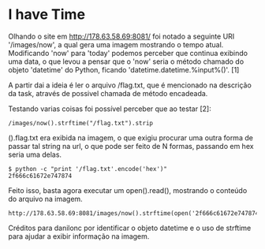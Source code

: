 I have Time
===========

Olhando o site em http://178.63.58.69:8081/ foi notado a seguinte URI '/images/now',
a qual gera uma imagem mostrando o tempo atual. Modificando 'now' para 'today' podemos
perceber que continua exibindo uma data, o que levou a pensar que o 'now' seria o método
chamado do objeto 'datetime' do Python, ficando 'datetime.datetime.%input%()'. [1]

A partir dai a ideia é ler o arquivo /flag.txt, que é mencionado na descrição da task,
através de possivel chamada de método encadeada.

Testando varias coisas foi possível perceber que ao testar [2]:
```
/images/now().strftime("/flag.txt").strip
```

().flag.txt era exibida na imagem, o que exigiu procurar uma outra forma de passar tal
string na url, o que pode ser feito de N formas, passando em hex seria uma delas.

```
$ python -c "print '/flag.txt'.encode('hex')"
2f666c61672e747874
```

Feito isso, basta agora executar um open().read(), mostrando o conteúdo do arquivo na imagem.

```
http://178.63.58.69:8081/images/now().strftime(open('2f666c61672e747874'.decode('hex')).read()).strip
```

Créditos para danilonc por identificar o objeto datetime e o uso de strftime para ajudar a exibir informação na imagem.
